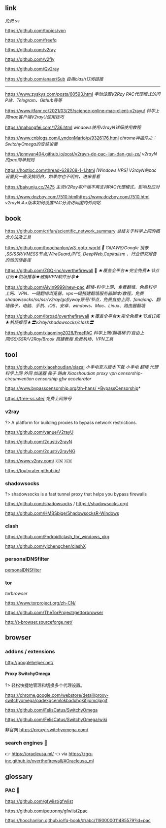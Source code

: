 ## link <i class="ri-link"></i>

<i class="fa fa-github"></i> <i class="fa fa-search"></i> *免费 ss*

<i class="fa fa-github"></i> <i class="fa fa-search"></i> https://github.com/topics/vpn

<i class="fa fa-github"></i> <i class="fa fa-thumbs-o-up"></i> https://github.com/freefq

<i class="fa fa-github"></i> https://github.com/v2ray

<i class="fa fa-github"></i> https://github.com/v2fly

<i class="fa fa-github"></i> https://github.com/Qv2ray

<i class="fa fa-github"></i> https://github.com/anaer/Sub *自用clash订阅链接*

---

https://www.zyskys.com/posts/60593.html *手动设置V2Ray PAC代理模式访问P站、Telegram、Github等等*

https://www.itfanr.cc/2021/03/25/science-online-mac-client-v2rayu/ *科学上网mac客户端V2rayU使用技巧*

https://mahongfei.com/1736.html *windows使用v2rayN详细使用教程*

https://www.cnblogs.com/LyndonMario/p/9326176.html *chrome神插件之：SwitchyOmega的安装设置*

https://jonnyan404.github.io/post/v2rayn-de-pac-jian-dan-gui-ze/ *v2rayN的pac简单规则*

https://hostloc.com/thread-628208-1-1.html *[Windows VPS] V2rayN的pac设置我一直没搞明白，如果你也不明白，进来看看*

https://baiyunju.cc/7475 *主流V2Ray客户端不再支持PAC代理模式，影响及应对*

https://www.dqzboy.com/7510.htmlhttps://www.dqzboy.com/7510.html *v2rayN 4.x版本如何设置PAC分流访问国内外网站*


## book

<i class="fa fa-github"></i> <i class="fa fa-thumbs-o-up"></i> https://github.com/crifan/scientific_network_summary *总结关于科学上网的概念方法及工具*

<i class="fa fa-github"></i> <i class="fa fa-thumbs-o-up"></i> https://github.com/hoochanlon/w3-goto-world *🍅 Git/AWS/Google 镜像 ,SS/SSR/VMESS节点,WireGuard,IPFS, DeepWeb,Capitalism 、行业研究报告的知识储备库*

<i class="fa fa-github"></i> <i class="fa fa-thumbs-o-up"></i> https://github.com/ZGQ-inc/overthefirewall 💪 *★覆盖全平台★完全免费★节点订阅★机场推荐★破解VPN软件分享★*

<i class="fa fa-github"></i>
<i class="fa fa-thumbs-o-up"></i>
https://github.com/Alvin9999/new-pac *翻墙-科学上网、免费翻墙、免费科学上网、VPN、一键翻墙浏览器，vps一键搭建翻墙服务器脚本/教程，免费shadowsocks/ss/ssr/v2ray/goflyway账号/节点，免费自由上网、fanqiang、翻墙梯子，电脑、手机、iOS、安卓、windows、Mac、Linux、路由器翻墙*

<i class="fa fa-github"></i> https://github.com/Ibroad/overthefirewall *★覆盖全平台★完全免费★节点订阅★机场推荐★〓v2ray/shadowsocks/clash〓*

<i class="fa fa-github"></i> https://github.com/xiaoming2028/FreePAC *科学上网/翻墙梯子/自由上网/SS/SSR/V2Ray/Brook 搭建教程 免费机场、VPN工具*




## tool

<i class="fa fa-windows"></i>
<i class="fa fa-apple"></i>
https://github.com/xiaoshoudian/xiazai *小手电官方版本下载 小手电 翻墙 代理 科学上网 外网 加速器 梯子 路由 Xiaoshoudian proxy vpn censorship-circumvention censorship gfw accelerator*

<i class="bi bi-ladder"></i>
https://www.bypasscensorship.org/zh-hans/ *BypassCensorship*

<i class="bi bi-ladder"></i>
<i class="fa fa-thumbs-o-up"></i>
https://free-ss.site/ *免费上网账号*


### v2ray <i class="ri-fire-line light-red"></i>

?> A platform for building proxies to bypass network restrictions.

<i class="fa fa-apple"></i>
<i class="fa fa-thumbs-o-up"></i>
https://github.com/yanue/V2rayU

<i class="fa fa-windows"></i>
<i class="fa fa-thumbs-o-up"></i>
https://github.com/2dust/v2rayN

<i class="fa fa-android"></i>
<i class="fa fa-thumbs-o-up"></i>
https://github.com/2dust/v2rayNG

<i class="fa fa-book"></i>
<i class="bi bi-ladder"></i>
https://www.v2ray.com/ :cn: :uk:

<i class="fa fa-book"></i>
https://toutyrater.github.io/


### shadowsocks <i class="ri-fire-line light-red"></i>

?> shadowsocks is a fast tunnel proxy that helps you bypass firewalls

<i class="fa fa-windows"></i>
<i class="fa fa-apple"></i>
<i class="fa fa-android"></i>
https://github.com/shadowsocks /
<i class="bi bi-ladder"></i>
https://shadowsocks.org/

<i class="fa fa-windows"></i>
https://github.com/HMBSbige/ShadowsocksR-Windows



### clash

<i class="fa fa-windows"></i>
<i class="fa fa-apple"></i>
<i class="fa fa-linux"></i>
https://github.com/Fndroid/clash_for_windows_pkg

<i class="fa fa-apple"></i>
https://github.com/yichengchen/clashX


### personalDNSfilter <i class="ri-fire-line light-red"></i>
<i class="ri-link"></i>
[personalDNSfilter](/os/mobile/?id=personaldnsfilter)


### tor

<i class="fa fa-search"></i> *torbrowser*

<i class="fa fa-windows"></i>
<i class="fa fa-apple"></i>
<i class="fa fa-linux"></i>
<i class="fa fa-android"></i>
<i class="bi bi-ladder"></i>
https://www.torproject.org/zh-CN/

<i class="fa fa-github"></i>
https://github.com/TheTorProject/gettorbrowser

http://t-browser.sourceforge.net/

## browser

### addons / extensions

<i class="fa fa-chrome"></i>
<i class="fa fa-firefox"></i>
<i class="fa fa-edge"></i> 
<i class="fa fa-shopping-cart"></i>
http://googlehelper.net/



#### Proxy SwitchyOmega <i class="ri-fire-line light-red"></i>

?> 轻松快捷地管理和切换多个代理设置。

<i class="fa fa-chrome"></i>
https://chrome.google.com/webstore/detail/proxy-switchyomega/padekgcemlokbadohgkifijomclgjgif

<i class="fa fa-github"></i>
https://github.com/FelisCatus/SwitchyOmega

<i class="fa fa-book"></i>
https://github.com/FelisCatus/SwitchyOmega/wiki

非官网 https://proxy-switchyomega.com/




### search engines 💪

👉 https://oracleusa.ml/ 👈 via https://zgq-inc.github.io/overthefirewall/#Oracleusa_ml

## glossary

### PAC 📝

<i class="fa fa-github"></i>
https://github.com/gfwlist/gfwlist

<i class="fa fa-github"></i> https://github.com/petronny/gfwlist2pac

https://hoochanlon.github.io/fq-book/#/abc/1190000011485579?id=pac
